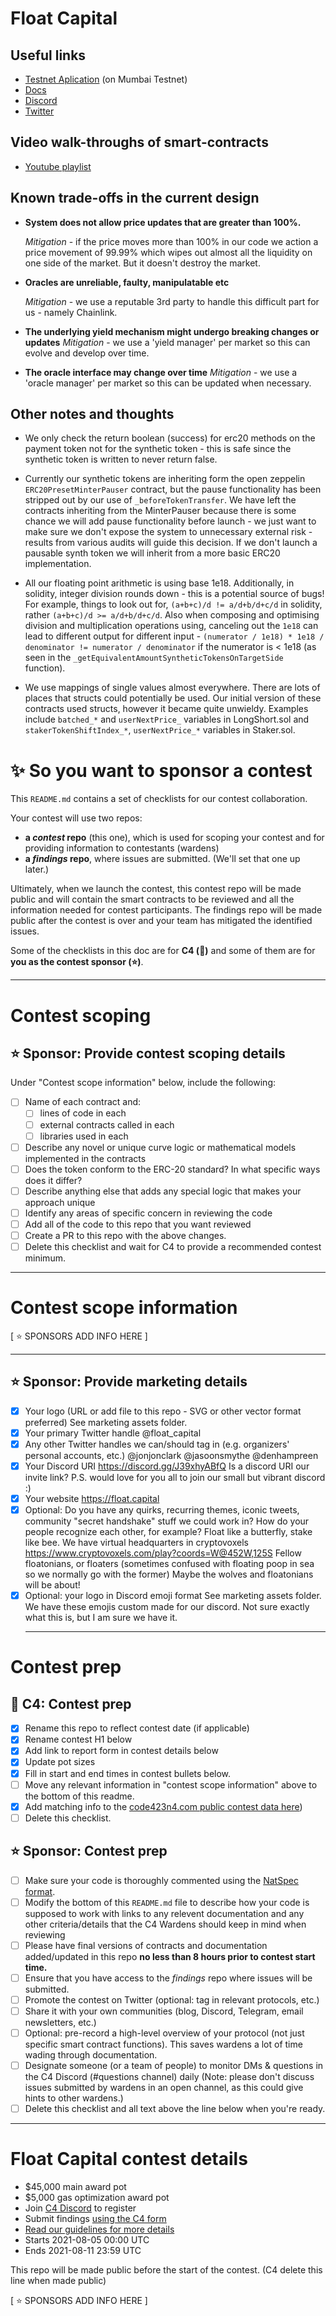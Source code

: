 # Float Capital

## Useful links

- [Testnet Aplication](https://float.capital/app/markets) (on Mumbai Testnet)
- [Docs](https://docs.float.capital/)
- [Discord](https://discord.gg/6yXy45Yhj9)
- [Twitter](https://twitter.com/float_capital)

## Video walk-throughs of smart-contracts

- [Youtube playlist](https://www.youtube.com/playlist?list=PL7RT-0ybd7joiqKeGklvFxcc8dNWpPBCk)

## Known trade-offs in the current design

- **System does not allow price updates that are greater than 100%.**

  _Mitigation_ - if the price moves more than 100% in our code we action a price movement of 99.99% which wipes out almost all the liquidity on one side of the market. But it doesn't destroy the market.

- **Oracles are unreliable, faulty, manipulatable etc**

  _Mitigation_ - we use a reputable 3rd party to handle this difficult part for us - namely Chainlink.

- **The underlying yield mechanism might undergo breaking changes or updates**
  _Mitigation_ - we use a 'yield manager' per market so this can evolve and develop over time.

- **The oracle interface may change over time**
  _Mitigation_ - we use a 'oracle manager' per market so this can be updated when necessary.

## Other notes and thoughts

- We only check the return boolean (success) for erc20 methods on the payment token not for the synthetic token - this is safe since the synthetic token is written to never return false.

- Currently our synthetic tokens are inheriting form the open zeppelin `ERC20PresetMinterPauser` contract, but the pause functionality has been stripped out by our use of `_beforeTokenTransfer`. We have left the contracts inheriting from the MinterPauser because there is some chance we will add pause functionality before launch - we just want to make sure we don't expose the system to unnecessary external risk - results from various audits will guide this decision. If we don't launch a pausable synth token we will inherit from a more basic ERC20 implementation.

- All our floating point arithmetic is using base 1e18. Additionally, in solidity, integer division rounds down - this is a potential source of bugs! For example, things to look out for, `(a+b+c)/d != a/d+b/d+c/d` in solidity, rather `(a+b+c)/d >= a/d+b/d+c/d`. Also when composing and optimising division and multiplication operations using, canceling out the `1e18` can lead to different output for different input - `(numerator / 1e18) * 1e18 / denominator != numerator / denominator` if the numerator is < 1e18 (as seen in the `_getEquivalentAmountSyntheticTokensOnTargetSide` function).

- We use mappings of single values almost everywhere. There are lots of places that structs could potentially be used. Our initial version of these contracts used structs, however it became quite unwieldy. Examples include `batched_*` and `userNextPrice_` variables in LongShort.sol and `stakerTokenShiftIndex_*`, `userNextPrice_*` variables in Staker.sol.

# ✨ So you want to sponsor a contest

This `README.md` contains a set of checklists for our contest collaboration.

Your contest will use two repos:

- **a _contest_ repo** (this one), which is used for scoping your contest and for providing information to contestants (wardens)
- **a _findings_ repo**, where issues are submitted. (We'll set that one up later.)

Ultimately, when we launch the contest, this contest repo will be made public and will contain the smart contracts to be reviewed and all the information needed for contest participants. The findings repo will be made public after the contest is over and your team has mitigated the identified issues.

Some of the checklists in this doc are for **C4 (🐺)** and some of them are for **you as the contest sponsor (⭐️)**.

---

# Contest scoping

## ⭐️ Sponsor: Provide contest scoping details

Under "Contest scope information" below, include the following:

- [ ] Name of each contract and:
  - [ ] lines of code in each
  - [ ] external contracts called in each
  - [ ] libraries used in each
- [ ] Describe any novel or unique curve logic or mathematical models implemented in the contracts
- [ ] Does the token conform to the ERC-20 standard? In what specific ways does it differ?
- [ ] Describe anything else that adds any special logic that makes your approach unique
- [ ] Identify any areas of specific concern in reviewing the code
- [ ] Add all of the code to this repo that you want reviewed
- [ ] Create a PR to this repo with the above changes.
- [ ] Delete this checklist and wait for C4 to provide a recommended contest minimum.

---

# Contest scope information

[ ⭐️ SPONSORS ADD INFO HERE ]

---

## ⭐️ Sponsor: Provide marketing details

- [x] Your logo (URL or add file to this repo - SVG or other vector format preferred)
      See marketing assets folder.
- [x] Your primary Twitter handle
      @float_capital
- [x] Any other Twitter handles we can/should tag in (e.g. organizers' personal accounts, etc.)
      @jonjonclark
      @jasoonsmythe
      @denhampreen
- [x] Your Discord URI
      https://discord.gg/J39xhyABfQ
      Is a discord URI our invite link?
      P.S. would love for you all to join our small but vibrant discord :)
- [x] Your website
      https://float.capital
- [x] Optional: Do you have any quirks, recurring themes, iconic tweets, community "secret handshake" stuff we could work in? How do your people recognize each other, for example?
      Float like a butterfly, stake like bee.
      We have virtual headquarters in cryptovoxels https://www.cryptovoxels.com/play?coords=W@452W,125S
      Fellow floatonians, or floaters (sometimes confused with floating poop in sea so we normally go with the former)
      Maybe the wolves and floatonians will be about!
- [x] Optional: your logo in Discord emoji format
      See marketing assets folder. We have these emojis custom made for our discord. Not sure exactly what this is, but I am sure we have it.
  ***

# Contest prep

## 🐺 C4: Contest prep

- [x] Rename this repo to reflect contest date (if applicable)
- [x] Rename contest H1 below
- [x] Add link to report form in contest details below
- [x] Update pot sizes
- [x] Fill in start and end times in contest bullets below.
- [ ] Move any relevant information in "contest scope information" above to the bottom of this readme.
- [x] Add matching info to the [code423n4.com public contest data here](https://github.com/code-423n4/code423n4.com/tree/main/data/contests))
- [ ] Delete this checklist.

## ⭐️ Sponsor: Contest prep

- [ ] Make sure your code is thoroughly commented using the [NatSpec format](https://docs.soliditylang.org/en/v0.5.10/natspec-format.html#natspec-format).
- [ ] Modify the bottom of this `README.md` file to describe how your code is supposed to work with links to any relevent documentation and any other criteria/details that the C4 Wardens should keep in mind when reviewing
- [ ] Please have final versions of contracts and documentation added/updated in this repo **no less than 8 hours prior to contest start time.**
- [ ] Ensure that you have access to the _findings_ repo where issues will be submitted.
- [ ] Promote the contest on Twitter (optional: tag in relevant protocols, etc.)
- [ ] Share it with your own communities (blog, Discord, Telegram, email newsletters, etc.)
- [ ] Optional: pre-record a high-level overview of your protocol (not just specific smart contract functions). This saves wardens a lot of time wading through documentation.
- [ ] Designate someone (or a team of people) to monitor DMs & questions in the C4 Discord (#questions channel) daily (Note: please don't discuss issues submitted by wardens in an open channel, as this could give hints to other wardens.)
- [ ] Delete this checklist and all text above the line below when you're ready.

---

# Float Capital contest details

- $45,000 main award pot
- $5,000 gas optimization award pot
- Join [C4 Discord](https://discord.gg/EY5dvm3evD) to register
- Submit findings [using the C4 form](https://code423n4.com/2021-08-float-capital-contest/submit)
- [Read our guidelines for more details](https://code423n4.com/compete)
- Starts 2021-08-05 00:00 UTC
- Ends 2021-08-11 23:59 UTC

This repo will be made public before the start of the contest. (C4 delete this line when made public)

[ ⭐️ SPONSORS ADD INFO HERE ]
